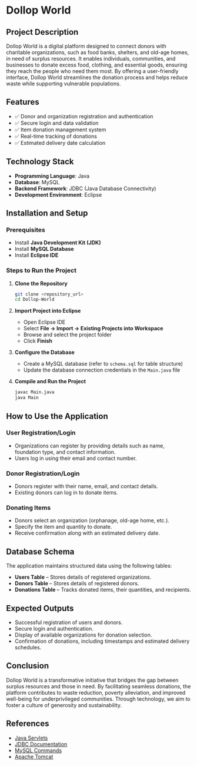 # **Dollop World**

## **Project Description**

Dollop World is a digital platform designed to connect donors with charitable organizations, such as food banks, shelters, and old-age homes, in need of surplus resources. It enables individuals, communities, and businesses to donate excess food, clothing, and essential goods, ensuring they reach the people who need them most. By offering a user-friendly interface, Dollop World streamlines the donation process and helps reduce waste while supporting vulnerable populations.

## **Features**

- ✅ Donor and organization registration and authentication  
- ✅ Secure login and data validation  
- ✅ Item donation management system  
- ✅ Real-time tracking of donations  
- ✅ Estimated delivery date calculation  

## **Technology Stack**

- **Programming Language**: Java  
- **Database**: MySQL  
- **Backend Framework**: JDBC (Java Database Connectivity)  
- **Development Environment**: Eclipse  

## **Installation and Setup**

### **Prerequisites**

- Install **Java Development Kit (JDK)**
- Install **MySQL Database**
- Install **Eclipse IDE**

### **Steps to Run the Project**

1. **Clone the Repository**
   ```sh
   git clone <repository_url>
   cd Dollop-World
   ```

2. **Import Project into Eclipse**
   - Open Eclipse IDE
   - Select **File → Import → Existing Projects into Workspace**
   - Browse and select the project folder
   - Click **Finish**

3. **Configure the Database**
   - Create a MySQL database (refer to `schema.sql` for table structure)
   - Update the database connection credentials in the `Main.java` file

4. **Compile and Run the Project**
   ```sh
   javac Main.java
   java Main
   ```

## **How to Use the Application**

### **User Registration/Login**
- Organizations can register by providing details such as name, foundation type, and contact information.
- Users log in using their email and contact number.

### **Donor Registration/Login**
- Donors register with their name, email, and contact details.
- Existing donors can log in to donate items.

### **Donating Items**
- Donors select an organization (orphanage, old-age home, etc.).
- Specify the item and quantity to donate.
- Receive confirmation along with an estimated delivery date.

## **Database Schema**

The application maintains structured data using the following tables:

- **Users Table** – Stores details of registered organizations.
- **Donors Table** – Stores details of registered donors.
- **Donations Table** – Tracks donated items, their quantities, and recipients.

## **Expected Outputs**

- Successful registration of users and donors.
- Secure login and authentication.
- Display of available organizations for donation selection.
- Confirmation of donations, including timestamps and estimated delivery schedules.

## **Conclusion**

Dollop World is a transformative initiative that bridges the gap between surplus resources and those in need. By facilitating seamless donations, the platform contributes to waste reduction, poverty alleviation, and improved well-being for underprivileged communities. Through technology, we aim to foster a culture of generosity and sustainability.

## **References**

- [Java Servlets](https://www.javatpoint.com/servlet-tutorial)  
- [JDBC Documentation](https://www.javatpoint.com/java-jdbc)  
- [MySQL Commands](https://www.w3schools.com/MySQL/default.asp)  
- [Apache Tomcat](https://tomcat.apache.org/)

